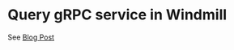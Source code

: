 Query gRPC service in Windmill
==============================

See [Blog Post](https://www.windmill.dev/blog/query-grpc-service)
